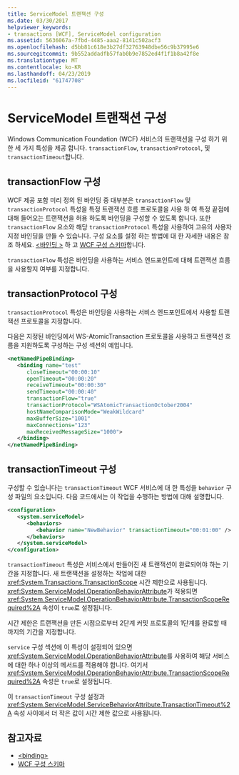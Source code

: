 ```yaml
---
title: ServiceModel 트랜잭션 구성
ms.date: 03/30/2017
helpviewer_keywords:
- transactions [WCF], ServiceModel configuration
ms.assetid: 5636067a-7fbd-4485-aaa2-8141c502acf3
ms.openlocfilehash: d5bb81c618e3b27df32763948dbe56c9b37995e6
ms.sourcegitcommit: 9b552addadfb57fab0b9e7852ed4f1f1b8a42f8e
ms.translationtype: MT
ms.contentlocale: ko-KR
ms.lasthandoff: 04/23/2019
ms.locfileid: "61747708"
---
```

# <a name="servicemodel-transaction-configuration"></a>ServiceModel 트랜잭션 구성
Windows Communication Foundation (WCF) 서비스의 트랜잭션을 구성 하기 위한 세 가지 특성을 제공 합니다. `transactionFlow`, `transactionProtocol`, 및 `transactionTimeout`합니다.  
  
## <a name="configuring-transactionflow"></a>transactionFlow 구성  
 WCF 제공 포함 미리 정의 된 바인딩 중 대부분은 `transactionFlow` 및 `transactionProtocol` 특성을 특정 트랜잭션 흐름 프로토콜을 사용 하 여 특정 끝점에 대해 들어오는 트랜잭션을 허용 하도록 바인딩을 구성할 수 있도록 합니다. 또한 `transactionFlow` 요소와 해당 `transactionProtocol` 특성을 사용하여 고유의 사용자 지정 바인딩을 만들 수 있습니다. 구성 요소를 설정 하는 방법에 대 한 자세한 내용은 참조 하세요. [ \<바인딩 >](../../../../docs/framework/misc/binding.md) 하 고 [WCF 구성 스키마](../../../../docs/framework/configure-apps/file-schema/wcf/index.md)합니다.  
  
 `transactionFlow` 특성은 바인딩을 사용하는 서비스 엔드포인트에 대해 트랜잭션 흐름을 사용할지 여부를 지정합니다.  
  
## <a name="configuring-transactionprotocol"></a>transactionProtocol 구성  
 `transactionProtocol` 특성은 바인딩을 사용하는 서비스 엔드포인트에서 사용할 트랜잭션 프로토콜을 지정합니다.  
  
 다음은 지정된 바인딩에서 WS-AtomicTransaction 프로토콜을 사용하고 트랜잭션 흐름을 지원하도록 구성하는 구성 섹션의 예입니다.  
  
```xml  
<netNamedPipeBinding>  
   <binding name="test"  
      closeTimeout="00:00:10"  
      openTimeout="00:00:20"   
      receiveTimeout="00:00:30"  
      sendTimeout="00:00:40"  
      transactionFlow="true"  
      transactionProtocol="WSAtomicTransactionOctober2004"  
      hostNameComparisonMode="WeakWildcard"  
      maxBufferSize="1001"  
      maxConnections="123"   
      maxReceivedMessageSize="1000">  
   </binding>  
</netNamedPipeBinding>  
```  
  
## <a name="configuring-transactiontimeout"></a>transactionTimeout 구성  
 구성할 수 있습니다는 `transactionTimeout` WCF 서비스에 대 한 특성을 `behavior` 구성 파일의 요소입니다. 다음 코드에서는 이 작업을 수행하는 방법에 대해 설명합니다.  
  
```xml  
<configuration>  
   <system.serviceModel>  
      <behaviors>  
         <behavior name="NewBehavior" transactionTimeout="00:01:00" /> <!-- 1 minute timeout -->  
      </behaviors>  
   </system.serviceModel>  
</configuration>  
```  
  
 `transactionTimeout` 특성은 서비스에서 만들어진 새 트랜잭션이 완료되어야 하는 기간을 지정합니다. 새 트랜잭션을 설정하는 작업에 대한 <xref:System.Transactions.TransactionScope> 시간 제한으로 사용됩니다. <xref:System.ServiceModel.OperationBehaviorAttribute>가 적용되면 <xref:System.ServiceModel.OperationBehaviorAttribute.TransactionScopeRequired%2A> 속성이 `true`로 설정됩니다.  
  
 시간 제한은 트랜잭션을 만든 시점으로부터 2단계 커밋 프로토콜의 1단계를 완료할 때까지의 기간을 지정합니다.  
  
 `service` 구성 섹션에 이 특성이 설정되어 있으면 <xref:System.ServiceModel.OperationBehaviorAttribute>를 사용하여 해당 서비스에 대한 하나 이상의 메서드를 적용해야 합니다. 여기서 <xref:System.ServiceModel.OperationBehaviorAttribute.TransactionScopeRequired%2A> 속성은 `true`로 설정됩니다.  
  
 이 `transactionTimeout` 구성 설정과 <xref:System.ServiceModel.ServiceBehaviorAttribute.TransactionTimeout%2A> 속성 사이에서 더 작은 값이 시간 제한 값으로 사용됩니다.  
  
## <a name="see-also"></a>참고자료

- [\<binding>](../../../../docs/framework/misc/binding.md)
- [WCF 구성 스키마](../../../../docs/framework/configure-apps/file-schema/wcf/index.md)

